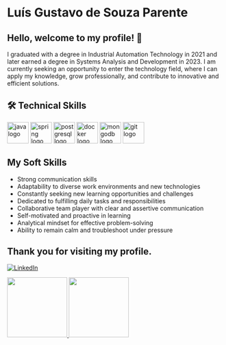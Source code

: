 # Luís Gustavo de Souza Parente
## Hello, welcome to my profile! 👋
I graduated with a degree in Industrial Automation Technology in 2021 and later earned a degree in Systems Analysis and Development in 2023. I am currently seeking an opportunity to enter the technology field, where I can apply my knowledge, grow professionally, and contribute to innovative and efficient solutions.

## 🛠️ Technical Skills

<p align="left">
  <img src="https://cdn.jsdelivr.net/gh/devicons/devicon/icons/java/java-original-wordmark.svg" height="50" alt="java logo" />
  <img src="https://cdn.jsdelivr.net/gh/devicons/devicon/icons/spring/spring-original-wordmark.svg" height="50" alt="spring logo" />
  <img src="https://cdn.jsdelivr.net/gh/devicons/devicon/icons/postgresql/postgresql-original-wordmark.svg" height="50" alt="postgresql logo" />
  <img src="https://cdn.jsdelivr.net/gh/devicons/devicon/icons/docker/docker-original-wordmark.svg" height="50" alt="docker logo" />
  <img src="https://cdn.jsdelivr.net/gh/devicons/devicon/icons/mongodb/mongodb-original-wordmark.svg" height="50" alt="mongodb logo" />
  <img src="https://cdn.jsdelivr.net/gh/devicons/devicon/icons/git/git-original-wordmark.svg" height="50" alt="git logo" />
</p>

## My Soft Skills

- Strong communication skills
- Adaptability to diverse work environments and new technologies
- Constantly seeking new learning opportunities and challenges
- Dedicated to fulfilling daily tasks and responsibilities
- Collaborative team player with clear and assertive communication
- Self-motivated and proactive in learning
- Analytical mindset for effective problem-solving
- Ability to remain calm and troubleshoot under pressure

## Thank you for visiting my profile.

[![LinkedIn](https://img.shields.io/badge/LinkedIn-0077B5?style=for-the-badge&logo=linkedin&logoColor=white)](https://www.linkedin.com/in/luis-parente/)

<div>
<a href="[https://github.com/seu-usuário-aqui](https://github.com/Luis-Parente)">
<img loading="lazy" height="140em" src="https://github-readme-stats.vercel.app/api/top-langs/?username=Luis-Parente&layout=compact&langs_count=7&theme=dracula"/> <img loading="lazy" height="140em" src="https://github-readme-stats.vercel.app/api?username=Luis-Parente&show_icons=true&theme=dracula&include_all_commits=true&count_private=true"/>
</div>
